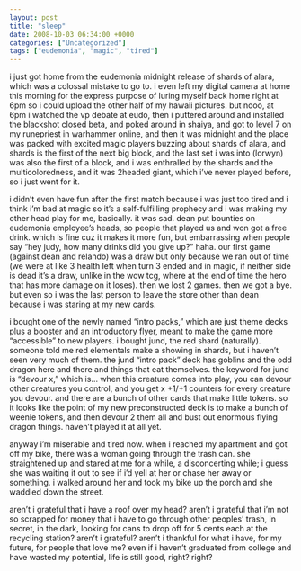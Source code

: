```yaml
---
layout: post
title: "sleep"
date: 2008-10-03 06:34:00 +0000
categories: ["Uncategorized"]
tags: ["eudemonia", "magic", "tired"]
---
```


i just got home from the eudemonia midnight release of shards of alara, which was a colossal mistake to go to. i even left my digital camera at home this morning for the express purpose of luring myself back home right at 6pm so i could upload the other half of my hawaii pictures. but nooo, at 6pm i watched the vp debate at eudo, then i puttered around and installed the blackshot closed beta, and poked around in shaiya, and got to level 7 on my runepriest in warhammer online, and then it was midnight and the place was packed with excited magic players buzzing about shards of alara, and shards is the first of the next big block, and the last set i was into (lorwyn) was also the first of a block, and i was enthralled by the shards and the multicoloredness, and it was 2headed giant, which i’ve never played before, so i just went for it.

i didn’t even have fun after the first match because i was just too tired and i think i’m bad at magic so it’s a self-fulfilling prophecy and i was making my other head play for me, basically. it was sad. dean put bounties on eudemonia employee’s heads, so people that played us and won got a free drink. which is fine cuz it makes it more fun, but embarrassing when people say “hey judy, how many drinks did you give up?” haha. our first game (against dean and relando) was a draw but only because we ran out of time (we were at like 3 health left when turn 3 ended and in magic, if neither side is dead it’s a draw, unlike in the wow tcg, where at the end of time the hero that has more damage on it loses). then we lost 2 games. then we got a bye. but even so i was the last person to leave the store other than dean because i was staring at my new cards.

i bought one of the newly named “intro packs,” which are just theme decks plus a booster and an introductory flyer, meant to make the game more “accessible” to new players. i bought jund, the red shard (naturally). someone told me red elementals make a showing in shards, but i haven’t seen very much of them. the jund “intro pack” deck has goblins and the odd dragon here and there and things that eat themselves. the keyword for jund is “devour x,” which is… when this creature comes into play, you can devour other creatures you control, and you get x +1/+1 counters for every creature you devour. and there are a bunch of other cards that make little tokens. so it looks like the point of my new preconstructed deck is to make a bunch of weenie tokens, and then devour 2 them all and bust out enormous flying dragon things. haven’t played it at all yet.

anyway i’m miserable and tired now. when i reached my apartment and got off my bike, there was a woman going through the trash can. she straightened up and stared at me for a while, a disconcerting while; i guess she was waiting it out to see if i’d yell at her or chase her away or something. i walked around her and took my bike up the porch and she waddled down the street.

aren’t i grateful that i have a roof over my head? aren’t i grateful that i’m not so scrapped for money that i have to go through other peoples’ trash, in secret, in the dark, looking for cans to drop off for 5 cents each at the recycling station? aren’t i grateful? aren’t i thankful for what i have, for my future, for people that love me? even if i haven’t graduated from college and have wasted my potential, life is still good, right? right?